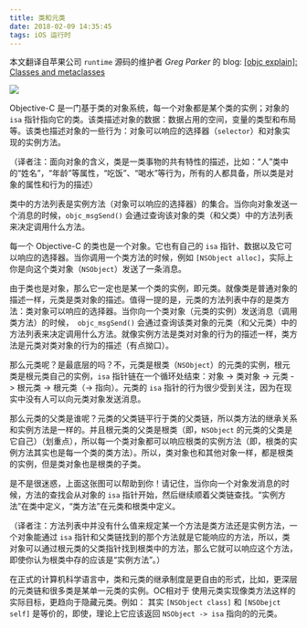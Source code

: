 ```yaml
---
title: 类和元类
date: 2018-02-09 14:35:45
tags: iOS 运行时
---
```


本文翻译自苹果公司 `runtime` 源码的维护者 *Greg Parker* 的 blog: [[objc explain]: Classes and metaclasses](https://user-gold-cdn.xitu.io/2018/1/9/160d9b3483b97e0b)


![](https://user-gold-cdn.xitu.io/2018/1/9/160d9b1f81329645?w=596&h=620&f=png&s=74424)

Objective-C 是一门基于类的对象系统，每一个对象都是某个类的实例；对象的 `isa` 指针指向它的类。该类描述对象的数据：数据占用的空间，变量的类型和布局等。该类也描述对象的一些行为：对象可以响应的选择器（`selector`）和对象实现的实例方法。

（译者注：面向对象的含义，类是一类事物的共有特性的描述，比如：“人”类中的“姓名”，“年龄”等属性，“吃饭”、“喝水”等行为，所有的人都具备，所以类是对象的属性和行为的描述）

类中的方法列表是实例方法（对象可以响应的选择器）的集合。当你向对象发送一个消息的时候，`objc_msgSend()` 会通过查询该对象的类（和父类）中的方法列表来决定调用什么方法。

每一个 Objective-C 的类也是一个对象。它也有自己的 `isa` 指针、数据以及它可以响应的选择器。当你调用一个类方法的时候，例如 `[NSObject alloc]`，实际上你是向这个类对象（`NSObject`）发送了一条消息。

由于类也是对象，那么它一定也是某一个类的实例，即元类。就像类是普通对象的描述一样，元类是类对象的描述。值得一提的是，元类的方法列表中存的是类方法：类对象可以响应的选择器。当你向一个类对象（元类的实例）发送消息（调用类方法）的时候，` objc_msgSend()` 会通过查询该类对象的元类（和父元类）中的方法列表来决定调用什么方法。就像实例方法是类对对象的行为的描述一样，类方法是元类对类对象的行为的描述（有点拗口）。

那么元类呢？是最底层的吗？不，元类是根类（`NSObject`）的元类的实例，根元类是根元类自己的实例，`isa` 指针链在一个循环处结束：对象 -> 类对象 -> 元类 -> 根元类 -> 根元类（-> 指向）。元类的 `isa` 指针的行为很少受到关注，因为在现实中没有人可以向元类对象发送消息。

那么元类的父类是谁呢？元类的父类链平行于类的父类链，所以类方法的继承关系和实例方法是一样的。并且根元类的父类是根类（即，`NSObject` 的元类的父类是它自己）（划重点），所以每一个类对象都可以响应根类的实例方法（即，根类的实例方法其实也是每一个类的类方法）。所以，类对象也和其他对象一样，都是根类的实例，但是类对象也是根类的子类。

是不是很迷惑，上面这张图可以帮助到你！请记住，当你向一个对象发消息的时候，方法的查找会从对象的 `isa` 指针开始，然后继续顺着父类链查找。“实例方法”在类中定义，“类方法”在元类和根类中定义。

（译者注：方法列表中并没有什么值来规定某一个方法是类方法还是实例方法，一个对象能通过 `isa` 指针和父类链找到的那个方法就是它能响应的方法，所以，类对象可以通过根元类的父类指针找到根类中的方法，那么它就可以响应这个方法，即使你认为根类中存的应该是“实例方法”。）

在正式的计算机科学语言中，类和元类的继承制度是更自由的形式，比如，更深层的元类链和很多类是某单一元类的实例。OC相对于 使用元类实现像类方法这样的实际目标，更趋向于隐藏元类。例如： 其实 `[NSObject class]` 和 `[NSObejct self]` 是等价的，即使，理论上它应该返回 `NSObject -> isa` 指向的的元类。 